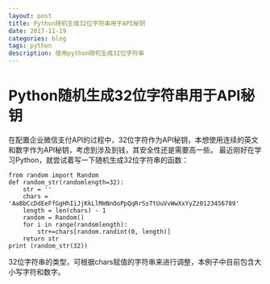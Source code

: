 ```yaml
---
layout: post
title: Python随机生成32位字符串用于API秘钥
date: 2017-11-19
categories: blog
tags: python
description: 使用python随机生成32位字符串
---
```

# Python随机生成32位字符串用于API秘钥

在配置企业微信支付API的过程中，32位字符作为API秘钥，本想使用连续的英文和数字作为API秘钥，考虑到涉及到钱，其安全性还是需要高一些。 最近刚好在学习Python，就尝试着写一下随机生成32位字符串的函数：

```
from random import Random
def random_str(randomlength=32):
    str = ''
    chars = 'AaBbCcDdEeFfGgHhIiJjKkLlMmNnOoPpQqRrSsTtUuVvWwXxYyZz0123456789'
    length = len(chars) - 1
    random = Random()
    for i in range(randomlength):
        str+=chars[random.randint(0, length)]
    return str
print (random_str(32))
```
32位字符串的类型，可根据chars赋值的字符串来进行调整，本例子中目前包含大小写字符和数字。

